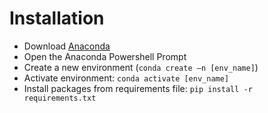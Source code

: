 # Installation
 
* Download [Anaconda](https://www.anaconda.com/download) 
* Open the Anaconda Powershell Prompt
* Create a new environment (`conda create –n [env_name]`)
* Activate environment: `conda activate [env_name]`
* Install packages from requirements file: `pip install -r requirements.txt`


